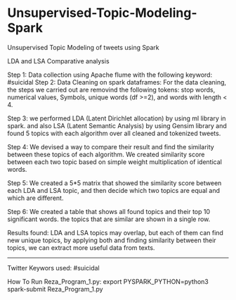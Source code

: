 # Unsupervised-Topic-Modeling-Spark
Unsupervised Topic Modeling of tweets using Spark

LDA and LSA Comparative analysis

Step 1: Data collection using Apache flume with the following keyword: #suicidal
Step 2: Data Cleaning on spark dataframes:
  For the data cleaning, the steps we carried out are removind the following tokens:
    stop words,
    numerical values,
    Symbols,
    unique words (df >=2), and 
    words with length < 4.
    
    
    
 Step 3: we performed LDA (Latent Dirichlet allocation) by using ml library in spark. and also LSA (Latent Semantic Analysis) by using Gensim library and found 5 topics with each algorithm over all cleaned and tokenized tweets.
 
  Step 4: We devised a way to compare their result and find the similarity between these topics of each algorithm. We created similarity score between each two topic based on simple weight multiplication of identical words.
  
  Step 5: We created a 5*5 matrix that showed the similarity score between each LDA and LSA topic, and then decide which two topics are equal and which are different.
  
  Step 6: We created a table that shows all found topics and their top 10 significant words. the topics that are similar are shown in a single row.

Results found: LDA and LSA topics may overlap, but each of them can find new unique topics, by applying both and finding similarity between their topics, we can extract more useful data from texts.

__________________________________________
Twitter Keywors used: #suicidal

How To Run Reza_Program_1.py:
	export PYSPARK_PYTHON=python3
	spark-submit Reza_Program_1.py
